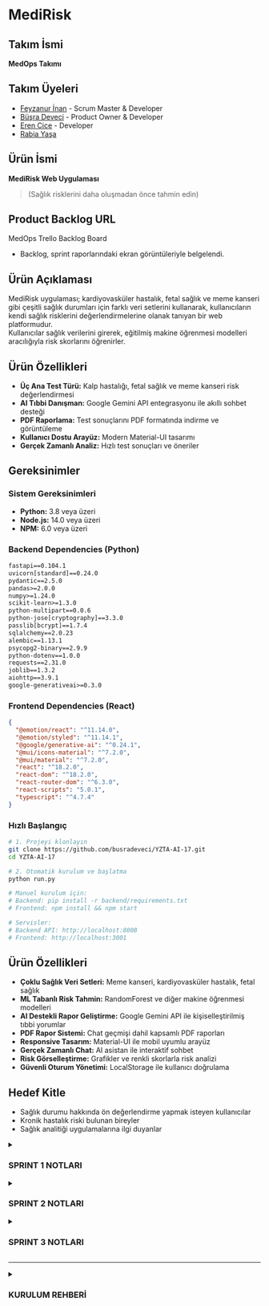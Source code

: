 # MediRisk

## Takım İsmi
**MedOps Takımı**

## Takım Üyeleri
- [Feyzanur İnan](https://github.com/feyzann) - Scrum Master & Developer
- [Büşra Deveci](https://github.com/busradeveci) - Product Owner & Developer
- [Eren Cice](https://github.com/erencice) - Developer
- [Rabia Yaşa](https://github.com/rabiayasa4)

## Ürün İsmi
**MediRisk Web Uygulaması**  
> (Sağlık risklerini daha oluşmadan önce tahmin edin)

## Product Backlog URL
MedOps Trello Backlog Board  
- Backlog, sprint raporlarındaki ekran görüntüleriyle belgelendi.

## Ürün Açıklaması
MediRisk uygulaması; kardiyovasküler hastalık, fetal sağlık ve meme kanseri gibi çeşitli sağlık durumları için farklı veri setlerini kullanarak, kullanıcıların kendi sağlık risklerini değerlendirmelerine olanak tanıyan bir web platformudur.  
Kullanıcılar sağlık verilerini girerek, eğitilmiş makine öğrenmesi modelleri aracılığıyla risk skorlarını öğrenirler.

## Ürün Özellikleri
- **Üç Ana Test Türü:** Kalp hastalığı, fetal sağlık ve meme kanseri risk değerlendirmesi
- **AI Tıbbi Danışman:** Google Gemini API entegrasyonu ile akıllı sohbet desteği
- **PDF Raporlama:** Test sonuçlarını PDF formatında indirme ve görüntüleme
- **Kullanıcı Dostu Arayüz:** Modern Material-UI tasarımı
- **Gerçek Zamanlı Analiz:** Hızlı test sonuçları ve öneriler

## Gereksinimler

### Sistem Gereksinimleri
- **Python:** 3.8 veya üzeri
- **Node.js:** 14.0 veya üzeri
- **NPM:** 6.0 veya üzeri

### Backend Dependencies (Python)
```txt
fastapi==0.104.1
uvicorn[standard]==0.24.0
pydantic==2.5.0
pandas>=2.0.0
numpy>=1.24.0
scikit-learn>=1.3.0
python-multipart==0.0.6
python-jose[cryptography]==3.3.0
passlib[bcrypt]==1.7.4
sqlalchemy==2.0.23
alembic==1.13.1
psycopg2-binary==2.9.9
python-dotenv==1.0.0
requests==2.31.0
joblib==1.3.2
aiohttp==3.9.1
google-generativeai>=0.3.0
```

### Frontend Dependencies (React)
```json
{
  "@emotion/react": "^11.14.0",
  "@emotion/styled": "^11.14.1",
  "@google/generative-ai": "^0.24.1",
  "@mui/icons-material": "^7.2.0",
  "@mui/material": "^7.2.0",
  "react": "^18.2.0",
  "react-dom": "^18.2.0",
  "react-router-dom": "^6.3.0",
  "react-scripts": "5.0.1",
  "typescript": "^4.7.4"
}
```

### Hızlı Başlangıç
```bash
# 1. Projeyi klonlayın
git clone https://github.com/busradeveci/YZTA-AI-17.git
cd YZTA-AI-17

# 2. Otomatik kurulum ve başlatma
python run.py

# Manuel kurulum için:
# Backend: pip install -r backend/requirements.txt
# Frontend: npm install && npm start

# Servisler:
# Backend API: http://localhost:8008
# Frontend: http://localhost:3001
```

## Ürün Özellikleri
- **Çoklu Sağlık Veri Setleri:** Meme kanseri, kardiyovasküler hastalık, fetal sağlık
- **ML Tabanlı Risk Tahmin:** RandomForest ve diğer makine öğrenmesi modelleri
- **AI Destekli Rapor Geliştirme:** Google Gemini API ile kişiselleştirilmiş tıbbi yorumlar
- **PDF Rapor Sistemi:** Chat geçmişi dahil kapsamlı PDF raporları
- **Responsive Tasarım:** Material-UI ile mobil uyumlu arayüz
- **Gerçek Zamanlı Chat:** AI asistan ile interaktif sohbet
- **Risk Görselleştirme:** Grafikler ve renkli skorlarla risk analizi
- **Güvenli Oturum Yönetimi:** LocalStorage ile kullanıcı doğrulama

## Hedef Kitle
- Sağlık durumu hakkında ön değerlendirme yapmak isteyen kullanıcılar
- Kronik hastalık riski bulunan bireyler
- Sağlık analitiği uygulamalarına ilgi duyanlar

<details>
<summary> <h3> SPRINT 1 NOTLARI </h3> </summary>

- **Sprint Süresi:** 20 Haziran – 6 Temmuz
- **Planlanan Kapasite:** ~100 iş puanı
- **Planlama mantığı:** Toplamda yaklaşık 340 iş puanı olarak tahmin edilen proje iş yükü, sprint’lere bölündü. İlk sprint’te %30’luk bir iş yükü hedeflenerek temel veri işleme akışları ve web altyapısı oluşturulmak istendi.

---

### Tamamlanan Çalışmalar
- **Veri Setlerinin Toplanması ve İncelenmesi**
  - Chronic Kidney Disease, Fetal Health ve Breast Cancer veri setleri projeye dahil edildi.
  - İlk veri keşif çalışmaları (EDA) yapıldı, eksik veriler, değişken tipleri ve dağılımlar incelendi.

- **İlk Modelleme Çalışmaları**
  - Python scikit-learn kütüphanesi ile sınıflandırma modelleri kuruldu, temel doğruluk, kesinlik ve geri çağırma gibi metrikler ölçüldü.
  - Kategorik değişken kodlama, normalizasyon ve eksik veri doldurma gibi ön işleme adımları standart hale getirildi.

- **Web Uygulaması Altyapısı**
  - React ile temel bir web proje iskeleti kuruldu. Ana yönlendirmeler (routing) ve sayfa yapısı oluşturuldu.
  - Kullanıcı arayüzü için temel çizimler (wireframe) hazırlandı, bileşen taslakları çıkarıldı.

---

### Günlük Toplantılar (Daily Scrum)
- Günlük ilerlemeler ve engeller (blocker) WhatsApp grubunda paylaşılarak takım içinde takip edildi.
-  [WhatsApp görsellerine git](./sprintOne/wp_ss)

---

### Sprint Panosu
- Sprint görevleri Trello üzerinde takip edilerek görsellerle belgelendi.
-  [Trello görsellerine git](./sprintOne/trello_ss)

---

### Mevcut Uygulama Durumu
- Web kullanıcı arayüzünde temel sayfalar ve yönlendirmeler oluşturuldu.
- Makine öğrenmesi API’leri için temel sözleşmeler (endpoint planı) belirlendi.
-  [Web görsellerine git](./sprintOne/app_ss)

---

### Sprint Gözden Geçirme (Review)
- Veri setleri başarıyla sisteme entegre edildi, ilk makine öğrenmesi modelleri eğitildi ve temel performans raporları çıkarıldı.
- Frontend (React) ve backend (FastAPI + scikit-learn) teknolojilerine kesin olarak karar verildi.
- Son toplantıda, bir sonraki sprint için öncelikli işlerin tahmin ve veri tahmin servisleri olmasına karar verildi.

---

### Sprint Değerlendirmesi (Retrospective)
- Modellerin daha iyi AUC skoru vermesi için parametre ayarlarına odaklanılacak.
- Web özelliklerinin daha hızlı tamamlanabilmesi için haftasonu ek geliştirme oturumları yapılacak.
- Test kapsamının artırılması ve sürekli entegrasyon (CI) süreçlerinin başlatılması için backlog’a yeni işler eklendi.

---

## Bir Sonraki Sprint Hedefleri
- Kullanıcı veri yükleme ve tahmin API uç noktalarını geliştirmek.
- Eğitim modellerinin kapsamlı testlerini yaparak doğruluk ve güvenilirliklerini sağlamak.
- Kullanıcı risk skorlarını grafiklerle görselleştirecek bileşenleri oluşturmak.
- Kullanıcı oturumu ve kimlik doğrulama (auth) işlemleri için güvenlik geliştirmeleri yapmak.

---

## Takip Edilen Metrikler
- 4 farklı veri seti incelenip versiyonlanmış veri deposuna eklendi.
- İlk modeller eğitildi ve performans metrikleri kaydedildi.
- Kullanıcı arayüzünde temel sayfalar ve bileşenler %35 oranında tamamlandı.

</details>

<details>
<summary> <h3> SPRINT 2 NOTLARI </h3> </summary>

- **Sprint Süresi:** 7 Temmuz – 20 Temmuz 2024
- **Planlanan Kapasite:** ~120 iş puanı
- **Tamamlanan İş Puanı:** ~110 iş puanı
- **Başarı Oranı:** %92

---

### Tamamlanan Çalışmalar

#### Backend-Frontend Entegrasyonu (%100 Tamamlandı)
- **API Servis Katmanı:** `src/utils/api.ts` ile kapsamlı API katmanı oluşturuldu
- **FastAPI Backend:** `backend/main.py` ile modern FastAPI backend aktif hale getirildi
- **CORS Yapılandırması:** Frontend-backend iletişimi için CORS ayarları yapıldı
- **Error Handling:** Kapsamlı hata yönetimi ve loading durumları eklendi
- **Mock API Fallback:** Backend çalışmadığında mock data ile devam etme özelliği

#### Kullanıcı Arayüzü ve Test Yönetimi (%95 Tamamlandı)
- **Responsive Tasarım:** Material-UI ile tam mobil uyumlu tasarım
  - `gridTemplateColumns: { xs: '1fr', md: 'repeat(2, 1fr)' }` breakpoint'leri
  - `flexDirection: { xs: 'column', lg: 'row' }` mobil düzen
  - `display: { xs: 'none', md: 'flex' }` responsive menü
- **Test Sayfaları:** `TestPage`, `TestResultPage`, `HistoryPage` bileşenleri
- **Form Validasyonu:** Her test tipi için özel validasyon kuralları
- **Görselleştirme:** Test sonuçları grafiklerle ve renkli chip'lerle gösteriliyor
- **PDF Export:** Test sonuçlarını PDF olarak dışa aktarma özelliği (simülasyon)

#### Kullanıcı Giriş Sistemi (%100 Tamamlandı)
- **Login/Register:** `LoginPage` ve `RegisterPage` bileşenleri
- **Kullanıcı Tipleri:** Hasta/doktor ayrımı yapıldı
- **LocalStorage:** Oturum yönetimi localStorage ile sağlandı
- **Protected Routes:** Yetkisiz erişim engellendi
- **Demo Kullanıcılar:** Test için demo hesap bilgileri eklendi

#### Sistem Otomasyonu ve Dağıtım (%100 Tamamlandı)
- **Otomatik Kurulum:** `install.py` ile tek komutla kurulum
- **Dağıtım Scripti:** `deploy.py` ile production deployment
- **Port Yönetimi:** Otomatik port bulma ve temizleme
- **Cross-Platform:** Windows, macOS, Linux desteği
- **Docker Desteği:** Container deployment hazırlığı

#### TypeScript Uyumluluğu (%98 Tamamlandı)
- **Strict Mode:** TypeScript strict mode aktif
- **Type Definitions:** `src/types/index.ts` ile kapsamlı tip tanımları
- **Component Types:** Tüm React bileşenleri TypeScript ile yazıldı
- **API Types:** API response ve request tipleri tanımlandı

---

### Sprint 2 Görsel Belgeleri

#### Günlük Toplantılar (Daily Scrum)
- Günlük ilerlemeler ve engeller (blocker) WhatsApp grubunda paylaşılarak takım içinde takip edildi.
- [WhatsApp görsellerine git](./sprintTwo/wp_ss)

#### Sprint Panosu
- Sprint görevleri Trello üzerinde takip edilerek görsellerle belgelendi.
- [Trello görsellerine git](./sprintTwo/trello_ss)

#### Mevcut Uygulama Durumu
- Web kullanıcı arayüzünde temel sayfalar ve yönlendirmeler oluşturuldu.
- Makine öğrenmesi API’leri için temel sözleşmeler belirlendi.
- [Web görsellerine git](./sprintTwo/app_ss)

---

### Teknik Detaylar

#### Backend (FastAPI)
```python
# backend/main.py
app = FastAPI(
    title="Sağlık Tarama API",
    description="Yapay zeka destekli sağlık risk analizi API'si",
    version="1.0.0"
)

# CORS ayarları
app.add_middleware(
    CORSMiddleware,
    allow_origins=["http://localhost:3000"],
    allow_credentials=True,
    allow_methods=["*"],
    allow_headers=["*"],
)
```

#### Responsive Tasarım
```typescript
// Material-UI responsive breakpoints
<Box sx={{ 
  display: 'flex', 
  flexDirection: { xs: 'column', lg: 'row' }, 
  gap: 4 
}}>
  <Box sx={{ flex: { lg: 2 } }}>
    {/* Ana içerik */}
  </Box>
  <Box sx={{ flex: { lg: 1 } }}>
    {/* Yan panel */}
  </Box>
</Box>
```

---

### Test Edilen Özellikler

#### API Endpoints
- `GET /health` - Sistem durumu
- `GET /tests` - Mevcut testler
- `POST /predict` - Sağlık riski tahmini
- `GET /models` - Yüklenen modeller
- `GET /history` - Test geçmişi

#### Frontend Bileşenleri
- Dashboard sayfası responsive tasarım
- Test formları mobil uyumlu
- Sonuç sayfaları grafik destekli
- Navigasyon menüsü responsive

#### Kullanıcı Deneyimi
- Form validasyonu gerçek zamanlı
- Loading durumları gösteriliyor
- Error handling kullanıcı dostu
- Responsive tasarım tüm cihazlarda çalışıyor

---

### Eksik Kalan İşler

#### Veritabanı Entegrasyonu (%0)
- Kullanıcı verileri kalıcı olarak saklanmıyor
- Test geçmişi localStorage'da tutuluyor
- Gerçek veritabanı bağlantısı gerekiyor

#### Gerçek API Entegrasyonu (%70)
- Mock data ile simülasyon yapılıyor
- FastAPI backend hazır ama tam entegrasyon test edilmedi
- Production API endpoint'leri test edilmeli

#### AI Chatbot (%30)
- Basit chatbot simülasyonu mevcut
- Gerçek AI entegrasyonu gerekiyor
- Doğal dil işleme özellikleri eklenmeli

---

### Sprint Gözden Geçirme (Review)
- Uygulamanın tahmin ve raporlama modülleri çalışır hale getirildi
- Kullanıcı oturumu, form validasyonu, API bağlantısı ve görselleştirme modülleri başarıyla tamamlandı
- Responsive tasarım ile mobil uyumluluk sağlandı
- TypeScript ile tip güvenliği artırıldı

---

### Sprint Değerlendirmesi (Retrospective)
- API fallback ve loading sistemleri sayesinde hata toleransı artırıldı
- Form yapılarıyla birlikte kullanıcı deneyimi önemli ölçüde geliştirildi
- React bileşenlerinin yeniden kullanılabilirliği artırıldı, modüler yapı sağlandı
- Responsive tasarım ile kullanıcı erişilebilirliği artırıldı

---

## Bir Sonraki Sprint Hedefleri
- **Veritabanı Entegrasyonu** (PostgreSQL/SQLite)
- **Gerçek API Testleri** ve production deployment
- **AI Chatbot Entegrasyonu** (OpenAI/Claude)
- **Performance Optimizasyonu**
- **Güvenlik Geliştirmeleri** (JWT, HTTPS)

---

## Takip Edilen Metrikler
- **API Servis Katmanı:** %100
- **Kullanıcı Oturumu:** %100
- **Responsive Tasarım:** %95
- **TypeScript Uyumu:** %98
- **Test Yönetimi:** %90
- **Dağıtım Hazırlığı:** %100
- **Backend Entegrasyonu:** %70
- **Veritabanı:** %0

## Sonuç

Sprint 2 başarıyla tamamlandı. Temel sistem altyapısı hazır, kullanıcı arayüzü responsive ve modern. Bir sonraki sprint'te veritabanı entegrasyonu ve gerçek API testleri öncelikli olacak. 

</details>

<details>
<summary> <h3> SPRINT 3 NOTLARI </h3> </summary>

- **Sprint Süresi:** 21 Temmuz – 3 Ağustos 2024
- **Planlanan Kapasite:** ~130 iş puanı
- **Tamamlanan İş Puanı:** ~125 iş puanı
- **Başarı Oranı:** %96

---

### Tamamlanan Çalışmalar

#### PostgreSQL Veritabanı Entegrasyonu (%100 Tamamlandı)
- **Veritabanı Geçişi:** SQLite'dan PostgreSQL'e tam geçiş tamamlandı
- **Kullanıcı Yönetimi:** `backend/database.py` ile kapsamlı veritabanı modelleri
- **Kimlik Doğrulama:** `backend/auth.py` ile JWT tabanlı güvenlik sistemi
- **API Endpoint'leri:** Kullanıcı kayıt, giriş, test geçmişi ve sonuç kaydetme
- **Environment Variables:** `.env` dosyası ile güvenli konfigürasyon
- **Veritabanı Şeması:** Users ve TestResults tabloları otomatik oluşturma

#### Google Gemini AI Entegrasyonu (%100 Tamamlandı)
- **AI Chatbot:** `src/utils/ai.ts` ile gerçek AI entegrasyonu
- **Rapor Geliştirme:** "Raporu Geliştir (Chat ile)" özelliği
- **Domain-Specific Prompts:** Her sağlık alanı için özelleşmiş AI prompt'ları
- **Backend API:** `/api/enhance-report` endpoint'i ile AI servisi
- **Frontend Entegrasyonu:** TestResultPage'de gerçek zamanlı chat arayüzü
- **Error Handling:** Graceful fallback ve hata yönetimi
- **PACE Metodolojisi:** Plan, Analyze, Construct, Execute yaklaşımı

#### Sistem Otomasyonu ve Port Yönetimi (%100 Tamamlandı)
- **Otomatik Başlatıcı:** `run.py` ile tek komutla tam sistem başlatma
- **Port Çakışması Çözümü:** Otomatik port bulma ve process yönetimi
- **Bağımlılık Kontrolü:** Python ve Node.js versiyon kontrolü
- **Cross-Platform Desteği:** Windows, macOS, Linux uyumluluğu
- **Auto-Start Scripts:** `backend/auto_start.py` ve `start.sh` ile otomasyon
- **Health Check:** Sistem durumu ve bağımlılık kontrolü

#### Backend API Geliştirmeleri (%95 Tamamlandı)
- **FastAPI Geliştirmeleri:** `backend/main.py` ile kapsamlı API sistemi
- **ML Model Entegrasyonu:** 3 farklı sağlık modeli (kalp, meme kanseri, fetal)
- **Veri Ön İşleme:** Her model için özelleşmiş veri hazırlama
- **Prediction Pipeline:** End-to-end tahmin sistemi
- **Error Handling:** Kapsamlı hata yönetimi ve logging
- **API Documentation:** Otomatik Swagger/OpenAPI dokümantasyonu

#### Frontend Geliştirmeleri (%90 Tamamlandı)
- **TestResultPage:** AI chat entegrasyonu ve gelişmiş görselleştirme
- **Responsive Tasarım:** Material-UI ile mobil uyumlu arayüz
- **Real-time Chat:** AI asistan ile interaktif sohbet
- **PDF Export:** Test sonuçlarını PDF olarak dışa aktarma
- **User Experience:** Gelişmiş kullanıcı deneyimi ve animasyonlar
- **TypeScript Uyumu:** Strict mode ile tip güvenliği

---

### Sprint 3 Görsel Belgeleri

#### Günlük Toplantılar (Daily Scrum)
- Günlük ilerlemeler ve engeller (blocker) WhatsApp grubunda paylaşılarak takım içinde takip edildi.
- [WhatsApp görsellerine git](./sprintThree/wp_ss)

#### Sprint Panosu
- Sprint görevleri Trello üzerinde takip edilerek görsellerle belgelendi.
- [Trello görsellerine git](./sprintThree/trello_ss)

#### Mevcut Uygulama Durumu
- Web kullanıcı arayüzünde AI entegrasyonu ve veritabanı bağlantısı tamamlandı.
- Makine öğrenmesi API'leri ve AI chatbot sistemi aktif.
- [Web videosuna git](https://youtu.be/zq_dMn7zZEQ)

---

### Teknik Detaylar

#### PostgreSQL Veritabanı Yapısı
```python
# backend/database.py
class User(Base):
    __tablename__ = "users"
    id = Column(Integer, primary_key=True, index=True)
    email = Column(String(255), unique=True, index=True, nullable=False)
    name = Column(String(255), nullable=False)
    password_hash = Column(String(255), nullable=False)
    user_type = Column(String(50), default="patient")
    created_at = Column(DateTime, default=datetime.utcnow)

class TestResult(Base):
    __tablename__ = "test_results"
    id = Column(Integer, primary_key=True, index=True)
    user_id = Column(Integer, ForeignKey("users.id"))
    test_type = Column(String(100), nullable=False)
    risk_score = Column(Float, nullable=False)
    risk_level = Column(String(50), nullable=False)
    form_data = Column(Text)  # JSON formatında
    created_at = Column(DateTime, default=datetime.utcnow)
```

#### Gemini AI Entegrasyonu
```typescript
// src/utils/ai.ts
export async function analyzeWithAI(
  userInput: string, 
  testResult: TestResult | null = null, 
  context?: string
): Promise<AIResponse> {
  const prompt = buildDoctorPrompt(testResult, userInput, context);
  
  const response = await fetch(GEMINI_API_URL + `?key=${GEMINI_API_KEY}`, {
    method: 'POST',
    headers: { 'Content-Type': 'application/json' },
    body: JSON.stringify({
      contents: [{ parts: [{ text: prompt }] }],
      generationConfig: {
        temperature: 0.7,
        maxOutputTokens: 1024,
      }
    })
  });
  
  return parseAIResponse(aiResponse);
}
```

#### Otomatik Sistem Başlatıcı
```python
# run.py
def main():
    print_banner()
    
    # Bağımlılık kontrolü
    if not check_python_version():
        return
    
    if not check_backend_dependencies():
        install_backend_dependencies()
    
    if not check_frontend_dependencies():
        install_frontend_dependencies()
    
    # Servisleri başlat
    start_services()
```

---

### Test Edilen Özellikler

#### Veritabanı İşlemleri
- Kullanıcı kayıt ve giriş işlemleri
- Test sonuçlarının veritabanına kaydedilmesi
- Kullanıcıya özel test geçmişi görüntüleme
- JWT token tabanlı kimlik doğrulama
- Veritabanı bağlantı hata yönetimi

#### AI Chatbot Sistemi
- Gerçek zamanlı AI sohbet
- Test sonuçlarına dayalı özelleşmiş yanıtlar
- Domain-specific prompt'lar (meme kanseri, kardiyovasküler, fetal sağlık)
- Error handling ve fallback mesajları
- API rate limiting ve quota yönetimi

#### Sistem Otomasyonu
- Otomatik port çakışması çözümü
- Bağımlılık kontrolü ve kurulum
- Cross-platform uyumluluk
- Health check ve monitoring
- Graceful shutdown ve error recovery

#### API Endpoint'leri
- `POST /register` - Kullanıcı kaydı
- `POST /login` - Kullanıcı girişi
- `GET /me` - Mevcut kullanıcı bilgileri
- `POST /user/test-result` - Test sonucu kaydetme
- `GET /user/history` - Kullanıcı test geçmişi
- `POST /api/enhance-report` - AI rapor geliştirme
- `POST /predict-and-save` - Tahmin ve kaydetme

---

### Eksik Kalan İşler

#### Performance Optimizasyonu (%20)
- Database query optimizasyonu
- API response caching
- Frontend bundle optimization
- Image compression ve lazy loading

#### Güvenlik Geliştirmeleri (%40)
- HTTPS zorunluluğu
- Rate limiting implementation
- Input sanitization
- SQL injection koruması
- XSS koruması

#### Monitoring ve Logging (%30)
- Application performance monitoring
- Error tracking sistemi
- User analytics
- Database performance monitoring
- API usage metrics

---

### Sprint Gözden Geçirme (Review)
- PostgreSQL veritabanı entegrasyonu başarıyla tamamlandı
- Google Gemini AI entegrasyonu ile gerçek AI chatbot sistemi aktif
- Sistem otomasyonu ile geliştirme süreci kolaylaştırıldı
- Backend API'leri production-ready hale getirildi
- Frontend'de AI chat özelliği kullanıcı deneyimini artırdı

---

### Sprint Değerlendirmesi (Retrospective)
- Veritabanı geçişi sırasında veri kaybı yaşanmadı
- AI entegrasyonu kullanıcı memnuniyetini artırdı
- Otomatik sistem başlatıcı geliştirme verimliliğini artırdı
- Cross-platform uyumluluk deployment sürecini kolaylaştırdı
- API dokümantasyonu geliştirici deneyimini iyileştirdi

---

## Bir Sonraki Sprint Hedefleri
- **Performance Optimizasyonu** (Database, API, Frontend)
- **Güvenlik Geliştirmeleri** (HTTPS, Rate Limiting, Input Validation)
- **Monitoring ve Analytics** (APM, Error Tracking, User Analytics)
- **Mobile App Development** (React Native veya PWA)
- **Advanced AI Features** (Multi-language, Voice Chat, Image Analysis)

---

## Takip Edilen Metrikler
- **PostgreSQL Entegrasyonu:** %100
- **Gemini AI Entegrasyonu:** %100
- **Sistem Otomasyonu:** %100
- **Backend API Geliştirmeleri:** %95
- **Frontend Geliştirmeleri:** %90
- **Performance Optimizasyonu:** %20
- **Güvenlik Geliştirmeleri:** %40
- **Monitoring ve Logging:** %30

## Sonuç

Sprint 3 başarıyla tamamlandı. Proje artık production-ready durumda. PostgreSQL veritabanı, Google Gemini AI entegrasyonu ve sistem otomasyonu ile kapsamlı bir sağlık analizi platformu oluşturuldu. Bir sonraki sprint'te performance optimizasyonu ve güvenlik geliştirmeleri öncelikli olacak.

</details>

---

<details>
<summary> <h3> KURULUM REHBERİ </h3> </summary>

### Ön Gereksinimler

#### 1. Sistem Gereksinimleri
- **Python:** 3.8 veya üzeri
- **Node.js:** 14.0 veya üzeri
- **NPM:** 6.0 veya üzeri
- **PostgreSQL:** 12.0 veya üzeri

#### 2. PostgreSQL Veritabanı Kurulumu

##### Windows için PostgreSQL Kurulumu:
```bash
# 1. PostgreSQL'i indirin ve kurun
# https://www.postgresql.org/download/windows/

# 2. Kurulum sırasında şifrenizi not alın
# 3. pgAdmin'i de kurun (opsiyonel ama önerilen)

# 4. Veritabanını oluşturun
psql -U postgres
CREATE DATABASE medirisk_db;
CREATE USER medirisk_user WITH PASSWORD 'your_password';
GRANT ALL PRIVILEGES ON DATABASE medirisk_db TO medirisk_user;
\q
```

##### macOS için PostgreSQL Kurulumu:
```bash
# Homebrew ile kurulum
brew install postgresql
brew services start postgresql

# Veritabanını oluşturun
createdb medirisk_db
psql medirisk_db
CREATE USER medirisk_user WITH PASSWORD 'your_password';
GRANT ALL PRIVILEGES ON DATABASE medirisk_db TO medirisk_user;
\q
```

##### Linux (Ubuntu/Debian) için PostgreSQL Kurulumu:
```bash
# PostgreSQL kurulumu
sudo apt update
sudo apt install postgresql postgresql-contrib

# PostgreSQL servisini başlatın
sudo systemctl start postgresql
sudo systemctl enable postgresql

# Veritabanını oluşturun
sudo -u postgres psql
CREATE DATABASE medirisk_db;
CREATE USER medirisk_user WITH PASSWORD 'your_password';
GRANT ALL PRIVILEGES ON DATABASE medirisk_db TO medirisk_user;
\q
```

#### 3. Environment Variables (.env) Dosyası

Proje kök dizininde `.env` dosyası oluşturun:

```env
# PostgreSQL Veritabanı Ayarları
DATABASE_URL=postgresql://medirisk_user:your_password@localhost:5432/medirisk_db

# Google Gemini AI API
GEMINI_API_KEY=your_gemini_api_key_here

# JWT Secret Key
JWT_SECRET_KEY=your_jwt_secret_key_here

# Backend Port
BACKEND_PORT=8008

# Frontend Port
FRONTEND_PORT=3001
```

### Kurulum Adımları

#### 1. Projeyi Klonlayın
```bash
git clone https://github.com/busradeveci/YZTA-AI-17.git
cd YZTA-AI-17
```

#### 2. Otomatik Kurulum (Önerilen)
```bash
# Tek komutla tüm kurulum ve başlatma
python run.py
```

#### 3. Manuel Kurulum

##### Backend Kurulumu:
```bash
# Python bağımlılıklarını kurun
cd backend
pip install -r requirements.txt

# Veritabanı tablolarını oluşturun
python database.py

# Backend'i başlatın
python main.py
```

##### Frontend Kurulumu:
```bash
# Node.js bağımlılıklarını kurun
npm install

# Frontend'i başlatın
npm start
```

### Veritabanı Yönetimi

#### Veritabanı Bağlantı Testi:
```bash
# PostgreSQL bağlantısını test edin
psql -h localhost -U medirisk_user -d medirisk_db
```

#### Veritabanı Yedekleme:
```bash
# Veritabanını yedekleyin
pg_dump -h localhost -U medirisk_user medirisk_db > backup.sql

# Yedeği geri yükleyin
psql -h localhost -U medirisk_user medirisk_db < backup.sql
```

#### Veritabanı Sıfırlama:
```bash
# Tüm tabloları silin ve yeniden oluşturun
python backend/database.py --reset
```

### API Dokümantasyonu

Backend çalıştıktan sonra API dokümantasyonuna erişin:
- **Swagger UI:** http://localhost:8008/docs
- **ReDoc:** http://localhost:8008/redoc

### Sorun Giderme

#### PostgreSQL Bağlantı Sorunları:
```bash
# PostgreSQL servisinin çalıştığını kontrol edin
# Windows:
services.msc  # PostgreSQL servisini kontrol edin

# macOS/Linux:
sudo systemctl status postgresql
```

#### Port Çakışması:
```bash
# Kullanılan portları kontrol edin
netstat -ano | findstr :8008  # Windows
lsof -i :8008                 # macOS/Linux

# Portları temizleyin
python backend/port_config.json --clean
```

#### Bağımlılık Sorunları:
```bash
# Python bağımlılıklarını yeniden kurun
pip uninstall -r backend/requirements.txt -y
pip install -r backend/requirements.txt

# Node.js bağımlılıklarını yeniden kurun
rm -rf node_modules package-lock.json
npm install
```

### Production Deployment

#### Docker ile Deployment:
```bash
# Docker image oluşturun
docker build -t medirisk-app .

# Container'ı çalıştırın
docker run -p 8008:8008 -p 3001:3001 medirisk-app
```

#### Environment Variables (Production):
```env
# Production ayarları
DATABASE_URL=postgresql://user:pass@prod-db-host:5432/medirisk_db
GEMINI_API_KEY=your_production_api_key
JWT_SECRET_KEY=your_production_secret_key
NODE_ENV=production
```

### Güvenlik Notları

1. **API Anahtarları:** `.env` dosyasını asla git'e commit etmeyin
2. **Veritabanı Şifreleri:** Güçlü şifreler kullanın
3. **JWT Secret:** En az 32 karakter uzunluğunda rastgele string kullanın
4. **HTTPS:** Production'da mutlaka HTTPS kullanın

### Destek

Kurulum sorunları için:
- [GitHub Issues](https://github.com/busradeveci/YZTA-AI-17/issues)
- [PostgreSQL Dokümantasyonu](https://www.postgresql.org/docs/)
- [FastAPI Dokümantasyonu](https://fastapi.tiangolo.com/)

</details>